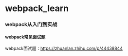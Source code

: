 # webpack_learn
### webpack从入门到实战


#### webpack常见面试题
webpack面试题：https://zhuanlan.zhihu.com/p/44438844
